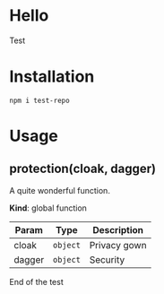 # Hello

Test

# Installation

```
npm i test-repo
```

# Usage

## protection(cloak, dagger)

A quite wonderful function.

**Kind**: global function  

| Param | Type | Description |
| --- | --- | --- |
| cloak | `object` | Privacy gown |
| dagger | `object` | Security |

<!-- LINKS -->

End of the test